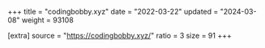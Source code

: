 +++
title = "codingbobby.xyz"
date = "2022-03-22"
updated = "2024-03-08"
weight = 93108

[extra]
source = "https://codingbobby.xyz/"
ratio = 3
size = 91
+++
